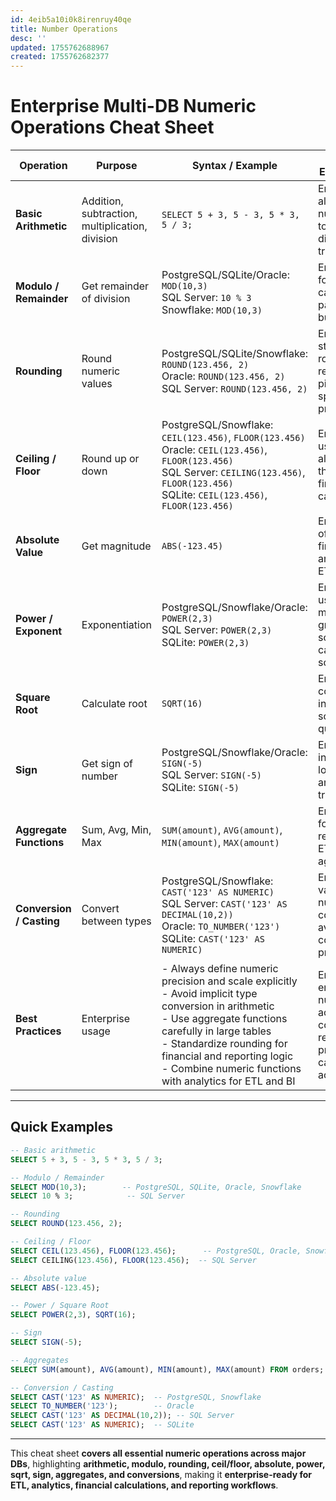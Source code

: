 ```yaml
---
id: 4eib5a10i0k8irenruy40qe
title: Number Operations
desc: ''
updated: 1755762688967
created: 1755762682377
---
```


# **Enterprise Multi-DB Numeric Operations Cheat Sheet**

| Operation                | Purpose                                         | Syntax / Example                                                                                                                                                                                                                                                                                 | DB Notes / Enterprise Tips                                                                               |
| ------------------------ | ----------------------------------------------- | ------------------------------------------------------------------------------------------------------------------------------------------------------------------------------------------------------------------------------------------------------------------------------------------------ | -------------------------------------------------------------------------------------------------------- |
| **Basic Arithmetic**     | Addition, subtraction, multiplication, division | `SELECT 5 + 3, 5 - 3, 5 * 3, 5 / 3;`                                                                                                                                                                                                                                                             | Enterprise: always consider numeric types to avoid integer division truncation.                          |
| **Modulo / Remainder**   | Get remainder of division                       | PostgreSQL/SQLite/Oracle: `MOD(10,3)` <br> SQL Server: `10 % 3` <br> Snowflake: `MOD(10,3)`                                                                                                                                                                                                      | Enterprise: use for cyclic calculations, partitioning, or bucketing logic.                               |
| **Rounding**             | Round numeric values                            | PostgreSQL/SQLite/Snowflake: `ROUND(123.456, 2)` <br> Oracle: `ROUND(123.456, 2)` <br> SQL Server: `ROUND(123.456, 2)`                                                                                                                                                                           | Enterprise: standardize rounding in reports and ETL pipelines; specify precision.                        |
| **Ceiling / Floor**      | Round up or down                                | PostgreSQL/Snowflake: `CEIL(123.456)`, `FLOOR(123.456)` <br> Oracle: `CEIL(123.456)`, `FLOOR(123.456)` <br> SQL Server: `CEILING(123.456)`, `FLOOR(123.456)` <br> SQLite: `CEIL(123.456)`, `FLOOR(123.456)`                                                                                      | Enterprise: useful for allocations, thresholds, or financial calculations.                               |
| **Absolute Value**       | Get magnitude                                   | `ABS(-123.45)`                                                                                                                                                                                                                                                                                   | Enterprise: often used in financial, analytics, and ETL workflows.                                       |
| **Power / Exponent**     | Exponentiation                                  | PostgreSQL/Snowflake/Oracle: `POWER(2,3)` <br> SQL Server: `POWER(2,3)` <br> SQLite: `POWER(2,3)`                                                                                                                                                                                                | Enterprise: useful for modeling growth, scientific calculations, or scaling.                             |
| **Square Root**          | Calculate root                                  | `SQRT(16)`                                                                                                                                                                                                                                                                                       | Enterprise: commonly used in statistical or scientific queries.                                          |
| **Sign**                 | Get sign of number                              | PostgreSQL/Snowflake/Oracle: `SIGN(-5)` <br> SQL Server: `SIGN(-5)` <br> SQLite: `SIGN(-5)`                                                                                                                                                                                                      | Enterprise: use in conditional logic, analytics, and ETL transformations.                                |
| **Aggregate Functions**  | Sum, Avg, Min, Max                              | `SUM(amount)`, `AVG(amount)`, `MIN(amount)`, `MAX(amount)`                                                                                                                                                                                                                                       | Enterprise: core for analytics, reporting, and ETL aggregations.                                         |
| **Conversion / Casting** | Convert between types                           | PostgreSQL/Snowflake: `CAST('123' AS NUMERIC)` <br> SQL Server: `CAST('123' AS DECIMAL(10,2))` <br> Oracle: `TO_NUMBER('123')` <br> SQLite: `CAST('123' AS NUMERIC)`                                                                                                                             | Enterprise: validate numeric conversions; avoid implicit conversions to prevent errors.                  |
| **Best Practices**       | Enterprise usage                                | - Always define numeric precision and scale explicitly <br> - Avoid implicit type conversion in arithmetic <br> - Use aggregate functions carefully in large tables <br> - Standardize rounding for financial and reporting logic <br> - Combine numeric functions with analytics for ETL and BI | Enterprise: ensures numeric accuracy, consistent reporting, and predictable calculations across systems. |

---

## **Quick Examples**

```sql
-- Basic arithmetic
SELECT 5 + 3, 5 - 3, 5 * 3, 5 / 3;

-- Modulo / Remainder
SELECT MOD(10,3);        -- PostgreSQL, SQLite, Oracle, Snowflake
SELECT 10 % 3;            -- SQL Server

-- Rounding
SELECT ROUND(123.456, 2);

-- Ceiling / Floor
SELECT CEIL(123.456), FLOOR(123.456);      -- PostgreSQL, Oracle, Snowflake
SELECT CEILING(123.456), FLOOR(123.456);  -- SQL Server

-- Absolute value
SELECT ABS(-123.45);

-- Power / Square Root
SELECT POWER(2,3), SQRT(16);

-- Sign
SELECT SIGN(-5);

-- Aggregates
SELECT SUM(amount), AVG(amount), MIN(amount), MAX(amount) FROM orders;

-- Conversion / Casting
SELECT CAST('123' AS NUMERIC);  -- PostgreSQL, Snowflake
SELECT TO_NUMBER('123');        -- Oracle
SELECT CAST('123' AS DECIMAL(10,2)); -- SQL Server
SELECT CAST('123' AS NUMERIC);  -- SQLite
```

---

This cheat sheet **covers all essential numeric operations across major DBs**, highlighting **arithmetic, modulo, rounding, ceil/floor, absolute, power, sqrt, sign, aggregates, and conversions**, making it **enterprise-ready for ETL, analytics, financial calculations, and reporting workflows**.

